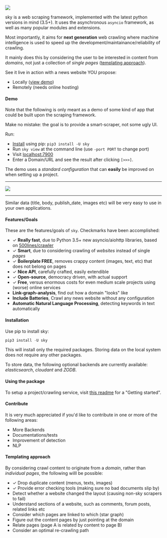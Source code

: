 <img src="https://raw.githubusercontent.com/kootenpv/sky/master/resources/skylogo.png" />

sky is a web scraping framework, implemented with the latest python versions in mind (3.5+). It uses the asynchronous `asyncio` framework, as well as many popular modules and extensions.

Most importantly, it aims for **next generation** web crawling where machine intelligence is used to speed up the development/maintainance/reliability of crawling.

It mainly does this by considering the user to be interested in content from *domains*, not just a collection of *single pages* ([templating approach](#templating-approach)).

See it live in action with a news website YOU propose:

- Locally ([view demo](#demo))
- Remotely (needs online hosting)

#### Demo

Note that the following is only meant as a demo of some kind of app that could be built upon the scraping framework.

Make no mistake: the goal is to provide a smart-scraper, not some ugly UI.

Run:

- [Install](#installation) using pip: `pip3 install -U sky`
- Run `sky view` at the command line (use `-port PORT` to change port)
- Visit [localhost:7900](http://localhost:7900)
- Enter a Domain/URL and see the result after clicking `[>>>]`.

The demo uses a *standard configuration* that can **easily** be improved on when setting up a project.


---

<img src="https://raw.githubusercontent.com/kootenpv/sky/master/resources/skyview.png" />

---

Similar data (title, body, publish_date, images etc) will be very easy to use in your own applications.

#### Features/Goals

These are the features/goals of `sky`. Checkmarks have been accomplished:

- ✓ **Really fast**, due to Python 3.5+ new asyncio/aiohttp libraries, based on [500lines/crawler](https://github.com/aosabook/500lines/tree/master/crawler)
- ✓ **Smart**, due to considering crawling of *websites* instead of single *pages*
- ✓ **Boilerplate FREE**, removes crappy content (images, text, etc) that does not belong on pages
- ✓ **Nice API**, carefully crafted, easily extendible
- ✓ **Open-source**, democracy driven, with actual support
- ✓ **Free**, versus enormous costs for even medium scale projects using (worse) online services
- **Link-graph-analysis**, find out how a domain "looks" like
- **Include Batteries**, Crawl any news website without any configuration
- **Automatic Natural Language Processing**, detecting keywords in text automatically

#### Installation

Use pip to install sky:

```python
pip3 install -U sky
```

This will install only the required packages. Storing data on the local system does not require any other packages.

To store data, the following optional backends are currently available: *elasticsearch*, *cloudant* and *ZODB*.

#### Using the package

To setup a project/crawling service, visit [this readme](https://github.com/kootenpv/sky/tree/master/sky/README.md) for a "Getting started".

#### Contribute

It is very much appreciated if you'd like to contribute in one or more of the following areas:

- More Backends
- Documentations/tests
- Improvement of detection
- NLP

#### Templating approach

By considering crawl content to originate from a *domain*, rather than *individual pages*, the following willl be possible:

- ✓ Drop duplicate content (menus, texts, images)
- ✓ Provide error checking tools (making sure no bad documents slip by)
- Detect whether a website changed the layout (causing non-sky scrapers to fail)
- Understand sections of a website, such as comments, forum posts, related links etc
- Consider which pages are linked to which (star graph)
- Figure out the content pages by just pointing at the domain
- Relate pages (page A is related by content to page B)
- Consider an optimal re-crawling path
